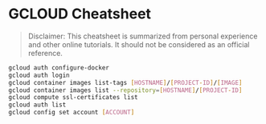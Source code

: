 # GCLOUD Cheatsheet

>Disclaimer: This cheatsheet is summarized from personal experience and other online tutorials. It should not be considered as an official reference.

```bash
gcloud auth configure-docker                                           # Authenticate to Google Container Registry
gcloud auth login                                                      # Log in as user 
gcloud container images list-tags [HOSTNAME]/[PROJECT-ID]/[IMAGE]      # Listing the versions of an image in GCR
gcloud container images list --repository=[HOSTNAME]/[PROJECT-ID]      # Listing images by their storage location in GCR
gcloud compute ssl-certificates list                                   # List SSL certs
gcloud auth list                                                       # List credentialed accounts
gcloud config set account [ACCOUNT]                                    # Set active account
```